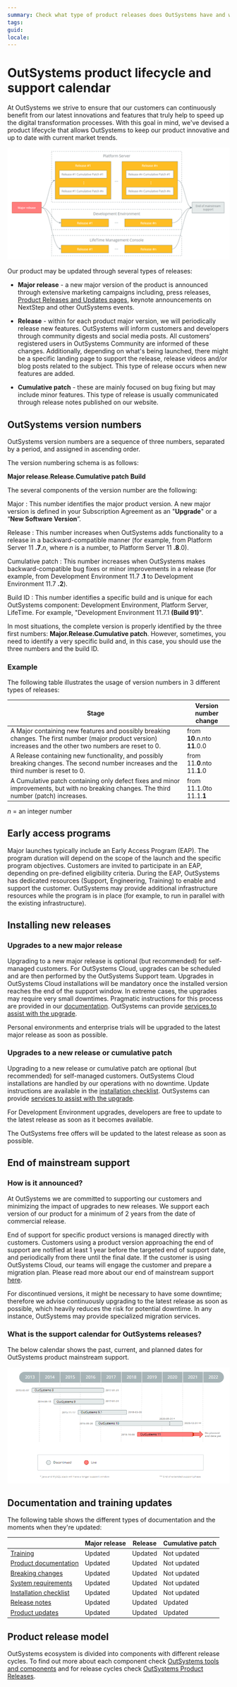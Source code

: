 ```yaml
---
summary: Check what type of product releases does OutSystems have and what you can expect from each one. Details about how OutSystems versions are numbered.
tags: 
guid:
locale:
---
```


# OutSystems product lifecycle and support calendar

At OutSystems we strive to ensure that our customers can continuously benefit from our latest innovations and features that truly help to speed up the digital transformation processes. With this goal in mind, we've devised a product lifecycle that allows OutSystems to keep our product innovative and up to date with current market trends.

![OutSystems release lifecycle](images/product-lifecycle-diag.png)

Our product may be updated through several types of releases:

* **Major release** - a new major version of the product is announced through extensive marketing campaigns including, press releases, [Product Releases and Updates pages](https://www.outsystems.com/product-updates/), keynote announcements on NextStep and other OutSystems events.

* **Release** -  within for each product major version, we will periodically release new features. OutSystems will inform customers and developers through community digests and social media posts. All customers’ registered users in OutSystems Community are informed of these changes. Additionally, depending on what's being launched, there might be a specific landing page to support the release, release videos and/or blog posts related to the subject. This type of release occurs when new features are added.

* **Cumulative patch** - these are mainly focused on bug fixing but may include minor features. This type of release is usually communicated through release notes published on our website.

## OutSystems version numbers

OutSystems version numbers are a sequence of three numbers, separated by a period, and assigned in ascending order.

The version numbering schema is as follows:

**Major release**.**Release**.**Cumulative patch** **Build**

The several components of the version number are the following:

Major
:   This number identifies the major product version. A new major version is defined in your Subscription Agreement as an "**Upgrade**" or a “**New Software Version**”.

Release
:   This number increases when OutSystems adds functionality to a release in a backward-compatible manner (for example, from Platform Server 11 **.7**.*n*, where *n* is a number, to Platform Server 11 **.8**.0).

Cumulative patch
:   This number increases when OutSystems makes backward-compatible bug fixes or minor improvements in a release (for example, from Development Environment 11.7 **.1** to Development Environment 11.7 **.2**).

Build ID
:   This number identifies a specific build and is unique for each OutSystems component: Development Environment, Platform Server, LifeTime. For example, "Development Environment 11.7.1 **(Build 91)**".

In most situations, the complete version is properly identified by the three first numbers: **Major.Release.Cumulative patch**. However, sometimes, you need to identify a very specific build and, in this case, you should use the three numbers and the build ID.

### Example

The following table illustrates the usage of version numbers in 3 different types of releases:

| Stage | Version number change |
|---|---|
| A Major containing new features and possibly breaking changes. The first number (major product version) increases and the other two numbers are reset to 0. | from **10**.n.nto **11**.0.0 |
| A Release containing new functionality, and possibly breaking changes. The second number increases and the third number is reset to 0. | from 11.**0**.nto 11.**1**.0 |
| A Cumulative patch containing only defect fixes and minor improvements, but with no breaking changes. The third number (patch) increases. | from 11.1.0to 11.1.**1**  |


*n* = an integer number


## Early access programs

Major launches typically include an Early Access Program (EAP). The program duration will depend on the scope of the launch and the specific program objectives. Customers are invited to participate in an EAP, depending on pre-defined eligibility criteria. During the EAP, OutSystems has dedicated resources (Support, Engineering, Training) to enable and support the customer. OutSystems may provide additional infrastructure resources while the program is in place (for example, to run in parallel with the existing infrastructure).


## Installing new releases

### Upgrades to a new major release

Upgrading to a new major release is optional (but recommended) for self-managed customers. For OutSystems Cloud, upgrades can be scheduled and are then performed by the OutSystems Support team. Upgrades in OutSystems Cloud installations will be mandatory once the installed version reaches the end of the support window. In extreme cases, the upgrades may require very small downtimes. Pragmatic instructions for this process are provided in our [documentation](https://success.outsystems.com/Support/Enterprise_Customers/Upgrading/01_Upgrade_OutSystems_Platform). OutSystems can provide [services to assist with the upgrade](https://www.outsystems.com/evaluation-guide/professional-services).

Personal environments and enterprise trials will be upgraded to the latest major release as soon as possible.


### Upgrades to a new release or cumulative patch

Upgrading to a new release or cumulative patch are optional (but recommended) for self-managed customers. OutSystems Cloud installations are handled by our operations with no downtime. Update instructions are available in the [installation checklist](https://www.outsystems.com/Downloads/search/). OutSystems can provide [services to assist with the upgrade](https://www.outsystems.com/evaluation-guide/professional-services).

For Development Environment upgrades, developers are free to update to the latest release as soon as it becomes available.

The OutSystems free offers will be updated to the latest release as soon as possible.


## End of mainstream support

### How is it announced?

At OutSystems we are committed to supporting our customers and minimizing the impact of upgrades to new releases. We support each version of our product for a minimum of 2 years from the date of commercial release.

End of support for specific product versions is managed directly with customers. Customers using a product version approaching the end of support are notified at least 1 year before the targeted end of support date, and periodically from there until the final date. If the customer is using OutSystems Cloud, our teams will engage the customer and prepare a migration plan. Please read more about our end of mainstream support [here](https://www.outsystems.com/legal/success/support-terms-and-service-level-agreements-sla-of-the-outsystems-software/#end-of-support-for-older-software-versions).

For discontinued versions, it might be necessary to have some downtime; therefore we advise continuously upgrading to the latest release as soon as possible, which heavily reduces the risk for potential downtime. In any instance, OutSystems may provide specialized migration services.

### What is the support calendar for OutSystems releases? 

The below calendar shows the past, current, and planned dates for OutSystems product mainstream support.

![OutSystems support calendar](images/product-lifecycle-cal-diag.png)


## Documentation and training updates

The following table shows the different types of documentation and the moments when they're updated:


| | Major release | Release | Cumulative patch |
|---|---|---|---|
| [Training](https://www.outsystems.com/learn) | Updated | Updated | Not updated |
| [Product documentation](https://success.outsystems.com/Documentation) | Updated | Updated | Not updated |
| [Breaking changes](https://success.outsystems.com/Support/Archive/11/OutSystems_Platform_side_effects_and_breaking_changes) | Updated | Updated | Not updated |
| [System requirements](https://success.outsystems.com/Documentation/11/Setting_Up_OutSystems/OutSystems_system_requirements) | Updated | Updated | Not updated |
| [Installation checklist](https://www.outsystems.com/Downloads/search/) | Updated | Updated | Not updated |
| [Release notes](https://success.outsystems.com/Support/Release_Notes) | Updated | Updated | Updated |
| [Product updates](https://www.outsystems.com/product-updates/) | Updated | Updated | Updated |

## Product release model

OutSystems ecosystem is divided into components with different release cycles. To find out more about each component check [OutSystems tools and components](https://www.outsystems.com/evaluation-guide/development-and-management-tools) and for release cycles check [OutSystems Product Releases](https://success.outsystems.com/Support/Enterprise_Customers/Upgrading/OutSystems_Release_Cycle).
